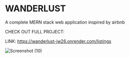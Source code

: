 # WANDERLUST
A complete MERN stack web application inspired by airbnb

CHECK OUT FULL PROJECT:

LINK: https://wanderlust-jw26.onrender.com/listings

![Screenshot (10)](https://github.com/user-attachments/assets/4c03f99f-0087-4ee8-94d8-fa6bc472e68b)

